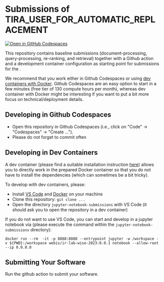 # Submissions of TIRA_USER_FOR_AUTOMATIC_REPLACEMENT

[![Open in GitHub Codespaces](https://github.com/codespaces/badge.svg)](https://codespaces.new/webis-de/natural-language-processing-exercises)

This repository contains baseline submissions (document-processing, query-processing, re-ranking, and retrieval) together with a Github action and a development container configuration as starting point for submissions for the [](). 

We recommend that you work either in Github Codespaces or using [dev containers with Docker](https://code.visualstudio.com/docs/devcontainers/containers). Github Codespaces are an easy option to start in a few minutes (free tier of 130 compute hours per month), whereas dev container with Docker might be interesting if you want to put a bit more focus on technical/deployment details.


## Developing in Github Codespaces

- Open this repository in Github Codespaces (i.e., click on "Code" -> "Codespaces" -> "Create ...").
- Please do not forget to commit often


## Developing in Dev Containers

A dev container (please find a suitable installation instruction [here](https://code.visualstudio.com/docs/devcontainers/containers)) allows you to directly work in the prepared Docker container so that you do not have to install the dependencies (which can sometimes be a bit tricky).

To develop with dev containers, please:

- Install [VS Code](https://code.visualstudio.com/download) and [Docker](https://docs.docker.com/engine/install/) on your machine
- Clone this repository: `git clone ...`
- Open the directory `jupyter-notebook-submissions` with VS Code (it should ask you to open the repository in a dev container)

If you do not want to use VS Code, you can start and develop in a jupyter notebook via (please execute the command within the `jupyter-notebook-submissions` directory):

```
docker run --rm  -it -p 8888:8888 --entrypoint jupyter -w /workspace -v ${PWD}:/workspace webis/ir-lab-wise-2023:0.0.1 notebook --allow-root --ip 0.0.0.0
```

## Submitting Your Software

Run the github action to submit your software.

